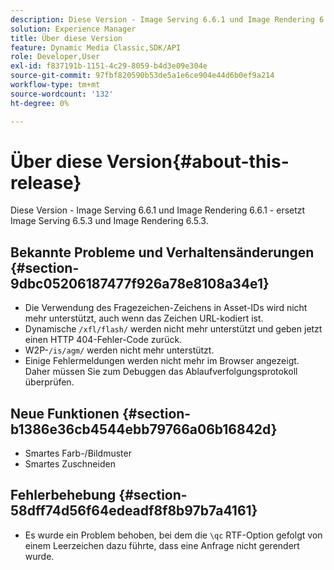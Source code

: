 ```yaml
---
description: Diese Version - Image Serving 6.6.1 und Image Rendering 6.6.1 - ersetzt Image Serving 6.5.3 und Image Rendering 6.5.3.
solution: Experience Manager
title: Über diese Version
feature: Dynamic Media Classic,SDK/API
role: Developer,User
exl-id: f837191b-1151-4c29-8059-b4d3e09e304e
source-git-commit: 97fbf820590b53de5a1e6ce904e44d6b0ef9a214
workflow-type: tm+mt
source-wordcount: '132'
ht-degree: 0%

---
```


# Über diese Version{#about-this-release}

Diese Version - Image Serving 6.6.1 und Image Rendering 6.6.1 - ersetzt Image Serving 6.5.3 und Image Rendering 6.5.3.

## Bekannte Probleme und Verhaltensänderungen {#section-9dbc05206187477f926a78e8108a34e1}

* Die Verwendung des Fragezeichen-Zeichens in Asset-IDs wird nicht mehr unterstützt, auch wenn das Zeichen URL-kodiert ist.
* Dynamische `/xfl/flash/` werden nicht mehr unterstützt und geben jetzt einen HTTP 404-Fehler-Code zurück.
* W2P-`/is/agm/` werden nicht mehr unterstützt.
* Einige Fehlermeldungen werden nicht mehr im Browser angezeigt. Daher müssen Sie zum Debuggen das Ablaufverfolgungsprotokoll überprüfen.

## Neue Funktionen {#section-b1386e36cb4544ebb79766a06b16842d}

* Smartes Farb-/Bildmuster
* Smartes Zuschneiden

## Fehlerbehebung {#section-58dff74d56f64edeadf8f8b97b7a4161}

* Es wurde ein Problem behoben, bei dem die `\qc` RTF-Option gefolgt von einem Leerzeichen dazu führte, dass eine Anfrage nicht gerendert wurde.
